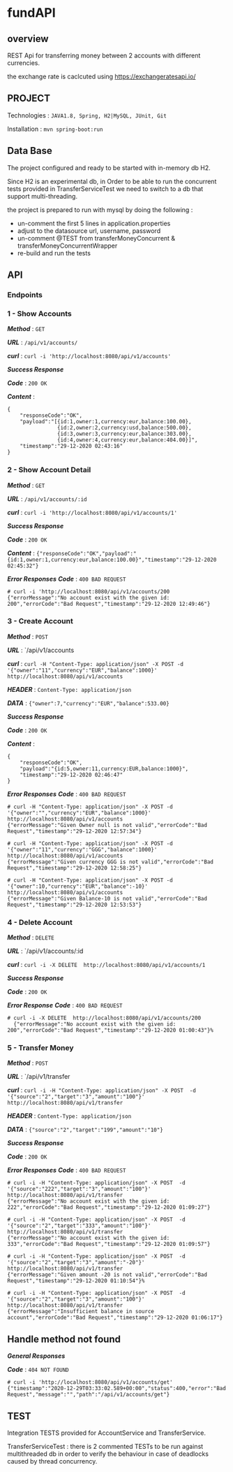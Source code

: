 # fundAPI
## overview
REST Api for transferring money between 2 accounts with different currencies.

the exchange rate is caclcuted using https://exchangeratesapi.io/

## PROJECT 
Technologies : `JAVA1.8, Spring, H2|MySQL, JUnit, Git`

Installation : `mvn spring-boot:run`

## Data Base
The project configured and ready to be started with in-memory db H2.

Since H2 is an experimental db, in Order to be able to run the concurrent tests provided in
TransferServiceTest we need to switch to a db that support multi-threading.

the project is prepared to run with mysql by doing the following :
 
- un-comment the first 5 lines in application.properties 
- adjust to the datasource url, username, password
- un-comment @TEST from transferMoneyConcurrent & transferMoneyConcurrentWrapper
- re-build and run the tests

## API
### Endpoints

### 1 - Show Accounts

***Method*** : `GET` 

***URL*** : `/api/v1/accounts/`

***curl*** : `curl -i 'http://localhost:8080/api/v1/accounts' `

***Success Response***

***Code*** : `200 OK` 

***Content*** : 
```
{   
    "responseCode":"OK",
    "payload":"[{id:1,owner:1,currency:eur,balance:100.00},
                {id:2,owner:2,currency:usd,balance:500.00},
                {id:3,owner:3,currency:eur,balance:303.00},
                {id:4,owner:4,currency:eur,balance:404.00}]",
    "timestamp":"29-12-2020 02:43:16"
}
```

### 2 - Show Account Detail

***Method*** : `GET`

***URL*** : `/api/v1/accounts/:id`

***curl*** : ```curl -i 'http://localhost:8080/api/v1/accounts/1' ```

***Success Response***

***Code*** : `200 OK`

***Content*** : ```{"responseCode":"OK","payload":"{id:1,owner:1,currency:eur,balance:100.00}","timestamp":"29-12-2020 02:45:32"}```

***Error Responses***
***Code*** : `400 BAD REQUEST`
```
# curl -i 'http://localhost:8080/api/v1/accounts/200
{"errorMessage":"No account exist with the given id: 200","errorCode":"Bad Request","timestamp":"29-12-2020 12:49:46"}
```


### 3 - Create Account

***Method*** : `POST`

***URL*** : `/api/v1/accounts

***curl*** : ```curl -H "Content-Type: application/json" -X POST -d '{"owner":"11","currency":"EUR","balance":1000}' http://localhost:8080/api/v1/accounts ```

***HEADER*** : `Content-Type: application/json`

***DATA*** : `{"owner":7,"currency":"EUR","balance":533.00}`

***Success Response***

***Code*** : `200 OK`

***Content*** : 
```
{
    "responseCode":"OK",
    "payload":"{id:5,owner:11,currency:EUR,balance:1000}",
    "timestamp":"29-12-2020 02:46:47"
}
```

***Error Responses***
***Code*** : `400 BAD REQUEST`
```
# curl -H "Content-Type: application/json" -X POST -d '{"owner":"","currency":"EUR","balance":1000}' http://localhost:8080/api/v1/accounts
{"errorMessage":"Given Owner null is not valid","errorCode":"Bad Request","timestamp":"29-12-2020 12:57:34"}

# curl -H "Content-Type: application/json" -X POST -d '{"owner":"11","currency":"GGG","balance":1000}' http://localhost:8080/api/v1/accounts
{"errorMessage":"Given currency GGG is not valid","errorCode":"Bad Request","timestamp":"29-12-2020 12:58:25"}

# curl -H "Content-Type: application/json" -X POST -d '{"owner":10,"currency":"EUR","balance":-10}' http://localhost:8080/api/v1/accounts
{"errorMessage":"Given Balance-10 is not valid","errorCode":"Bad Request","timestamp":"29-12-2020 12:53:53"}
```

### 4 - Delete Account

***Method*** : `DELETE`

***URL*** : `/api/v1/accounts/:id

***curl*** : ```curl -i -X DELETE  http://localhost:8080/api/v1/accounts/1 ```

***Success Response***

***Code*** : `200 OK`

***Error Response***
***Code*** : `400 BAD REQUEST`
```
# curl -i -X DELETE  http://localhost:8080/api/v1/accounts/200 
  {"errorMessage":"No account exist with the given id: 200","errorCode":"Bad Request","timestamp":"29-12-2020 01:00:43"}%
```


### 5 - Transfer Money

***Method*** : `POST`

***URL*** : `/api/v1/transfer

***curl*** : ```curl -i -H "Content-Type: application/json" -X POST  -d '{"source":"2","target":"3","amount":"100"}'  http://localhost:8080/api/v1/transfer ```

***HEADER*** : `Content-Type: application/json`

***DATA*** : ```{"source":"2","target":"199","amount":"10"}```

***Success Response***

***Code*** : `200 OK`

***Error Responses***
***Code*** : `400 BAD REQUEST`
```
# curl -i -H "Content-Type: application/json" -X POST  -d '{"source":"222","target":"3","amount":"100"}'  http://localhost:8080/api/v1/transfer
{"errorMessage":"No account exist with the given id: 222","errorCode":"Bad Request","timestamp":"29-12-2020 01:09:27"}

# curl -i -H "Content-Type: application/json" -X POST  -d '{"source":"2","target":"333","amount":"100"}'  http://localhost:8080/api/v1/transfer
{"errorMessage":"No account exist with the given id: 333","errorCode":"Bad Request","timestamp":"29-12-2020 01:09:57"}

# curl -i -H "Content-Type: application/json" -X POST  -d '{"source":"2","target":"3","amount":"-20"}'  http://localhost:8080/api/v1/transfer
{"errorMessage":"Given amount -20 is not valid","errorCode":"Bad Request","timestamp":"29-12-2020 01:10:54"}%

# curl -i -H "Content-Type: application/json" -X POST  -d '{"source":"2","target":"3","amount":"100"}'  http://localhost:8080/api/v1/transfer
{"errorMessage":"Insufficient balance in source account","errorCode":"Bad Request","timestamp":"29-12-2020 01:06:17"}

```
## Handle method not found
***General Responses***

***Code*** : `404 NOT FOUND`
```
# curl -i 'http://localhost:8080/api/v1/accounts/get'
{"timestamp":"2020-12-29T03:33:02.589+00:00","status":400,"error":"Bad Request","message":"","path":"/api/v1/accounts/get"}
```

## TEST
Integration TESTS provided for AccountService and TransferService.

TransferServiceTest : there is 2 commented TESTs to be run against multithreaded db in order
to verify the behaviour in case of deadlocks caused by thread concurrency.


